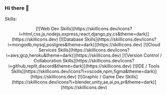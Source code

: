 ### Hi there 👋
Skills:
<p align="center">
[![Web Dev Skills](https://skillicons.dev/icons?i=html,css,js,nodejs,express,react,django,py,cs&theme=dark)](https://skillicons.dev)
[![Database Skills](https://skillicons.dev/icons?i=mongodb,mysql,postgres&theme=dark)](https://skillicons.dev)
[![Cloud Services Skills](https://skillicons.dev/icons?i=aws,gcp,heroku&theme=dark)](https://skillicons.dev)
[![Version Control / Collaboration Skills](https://skillicons.dev/icons?i=github,replit,discord&theme=dark)](https://skillicons.dev)
[![IDE / Tools Skills](https://skillicons.dev/icons?i=vscode,npm,figma&theme=dark)](https://skillicons.dev)
[![Graphic / Game Dev Skills](https://skillicons.dev/icons?i=blender,unity,ae,ai,ps,pr&theme=dark)](https://skillicons.dev)
</p>

<!--
**aaronfnp/aaronfnp** is a ✨ _special_ ✨ repository because its `README.md` (this file) appears on your GitHub profile.

Here are some ideas to get you started:

- 🔭 I’m currently working on ...
- 🌱 I’m currently learning ...
- 👯 I’m looking to collaborate on ...
- 🤔 I’m looking for help with ...
- 💬 Ask me about ...
- 📫 How to reach me: ...
- 😄 Pronouns: ...
- ⚡ Fun fact: ...
-->
